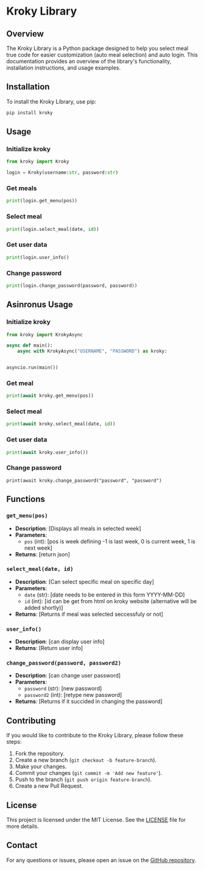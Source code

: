 # Kroky Library

## Overview

The Kroky Library is a Python package designed to help you select meal true code for easier customization (auto meal selection) and auto login. This documentation provides an overview of the library's functionality, installation instructions, and usage examples.

## Installation

To install the Kroky Library, use pip:

```bash
pip install kroky
```

## Usage


### Initialize kroky
```python
from kroky import Kroky

login = Kroky(username:str, password:str)
```

### Get meals
```py
print(login.get_menu(pos))
```

### Select meal
```py
print(login.select_meal(date, id))
```

### Get user data
```py
print(login.user_info()
```

### Change password
```py
print(login.change_password(password, password))
```

## Asinronus Usage
### Initialize kroky
```py
from kroky import KrokyAsync

async def main():
    async with KrokyAsync("USERNAME", "PASSWORD") as kroky:


asyncio.run(main())
```
### Get meal
```py
print(await kroky.get_menu(pos))
```

### Select meal
```py
print(await kroky.select_meal(date, id))
```

### Get user data
```py
print(await kroky.user_info())
```

### Change password
```þy
print(await kroky.change_password("password", "password")
```


## Functions

### `get_menu(pos)`

- **Description**: [Displays all meals in selected week]
- **Parameters**:
    - `pos` (int): [pos is week defining -1 is last week, 0 is current week, 1 is next week]
- **Returns**: [return json]

### `select_meal(date, id)`

- **Description**: [Can select specific meal on specific day]
- **Parameters**:
    - `date` (str): [date needs to be entered in this form YYYY-MM-DD]
    - `id` (int): [id can be get from html on kroky website (alternative will be added shortly)]
- **Returns**: [Returns if meal was selected seccessfuly or not]

### `user_info()`

- **Description**: [can display user info]
- **Returns**: [Return user info]

### `change_password(password, password2)`

- **Description**: [can change user password]
- **Parameters**:
    - `password` (str): [new password]
    - `password2` (int): [retype new password]
- **Returns**: [Returns if it succided in changing the password]

## Contributing

If you would like to contribute to the Kroky Library, please follow these steps:

1. Fork the repository.
2. Create a new branch (`git checkout -b feature-branch`).
3. Make your changes.
4. Commit your changes (`git commit -m 'Add new feature'`).
5. Push to the branch (`git push origin feature-branch`).
6. Create a new Pull Request.

## License

This project is licensed under the MIT License. See the [LICENSE](LICENSE) file for more details.

## Contact

For any questions or issues, please open an issue on the [GitHub repository](https://github.com/Jonontop/kroky-library).
